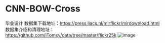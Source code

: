 # CNN-BOW-Cross
毕业设计
数据集下载地址：https://press.liacs.nl/mirflickr/mirdownload.html
数据集介绍和清理地址：https://github.com/iTomxy/data/tree/master/flickr25k
![image](https://github.com/sidiangongyuan/CNN-BOW-Cross/assets/74222548/c2fad493-6c77-46f3-9bc7-7d493a925f2c)

